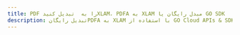 ---title: PDF را به  تبدیل کنیدXLAM، PDFA به XLAM مبدل رایگان یا GO SDKdescription: تبدیل رایگانPDFA به XLAM با استفاده از GO Cloud APIs & SDK همچنین اسناد PDF را در Cloud ایجاد، ویرایش و رندر کنید.---